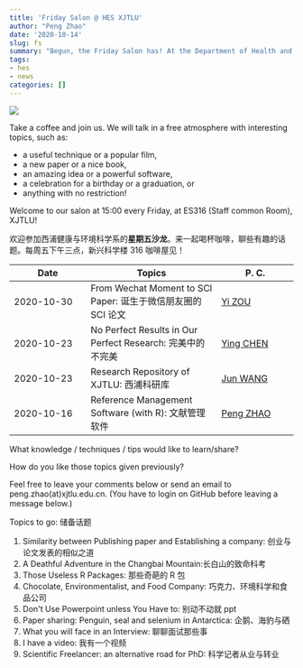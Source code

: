 ```yaml
---
title: 'Friday Salon @ HES XJTLU'
author: "Peng Zhao"
date: '2020-10-14'
slug: fs
summary: "Begun, the Friday Salon has! At the Department of Health and Environmental Sciences, Xi'an Jiaotong-Liverpool University."
tags:
- hes
- news
categories: []
---
```


[![](https://pzhao.org/img/qr-fs.png)](https://pzhao.org/en/post/fs/)

Take a coffee and join us. We will talk in a free atmosphere with interesting topics, such as: 

- a useful technique or a popular film, 
- a new paper or a nice book, 
- an amazing idea or a powerful software,
- a celebration for a birthday or a graduation, or
- anything with no restriction!

Welcome to our salon at 15:00 every Friday, at ES316 (Staff common Room), XJTLU!

欢迎参加西浦健康与环境科学系的**星期五沙龙**。来一起喝杯咖啡，聊些有趣的话题。每周五下午三点，新兴科学楼 316 咖啡屋见！

| <div style="width:120px">Date</div> | Topics | <div style="width:120px">P. C.</div> |
| ---------  | ------ | ----------------- |
| 2020-10-30 | From Wechat Moment to SCI Paper: 诞生于微信朋友圈的 SCI 论文 | [Yi ZOU][zou_yi] |
| 2020-10-23 | No Perfect Results in Our Perfect Research: 完美中的不完美 | [Ying CHEN][chen_ying] |
| 2020-10-23 | Research Repository of XJTLU: 西浦科研库 | [Jun WANG][library] |
| 2020-10-16 | Reference Management Software (with R): 文献管理软件 | [Peng ZHAO][zhao_peng] |

[library]: https://lib.xjtlu.edu.cn/About/Divisions_%26_Staff_Directory
[zhao_peng]: https://pzhao.org
[chen_ying]: https://www.xjtlu.edu.cn/zh/departments/academic-departments/health-and-environmental-sciences/staff/ying-chen01
[zou_yi]: https://www.xjtlu.edu.cn/zh/departments/academic-departments/health-and-environmental-sciences/staff/yi-zou

What knowledge / techniques / tips would like to learn/share?

How do you like those topics given previously?

Feel free to leave your comments below or send an email to peng.zhao(at)xjtlu.edu.cn. (You have to login on GitHub before leaving a message below.)

Topics to go: 储备话题

1. Similarity between Publishing paper and Establishing a company: 创业与论文发表的相似之道
1. A Deathful Adventure in the Changbai Mountain:长白山的致命科考
2. Those Useless R Packages: 那些奇葩的 R 包
3. Chocolate, Environmentalist, and Food Company: 巧克力、环境科学和食品公司
4. Don't Use Powerpoint unless You Have to: 别动不动就 ppt
5. Paper sharing: Penguin, seal and selenium in Antarctica: 企鹅、海豹与硒
7. What you will face in an Interview: 聊聊面试那些事
8. I have a video: 我有一个视频
9. Scientific Freelancer: an alternative road for PhD: 科学记者从业与转业